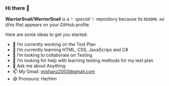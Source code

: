 ### Hi there 👋

**WarriorSnail/WarriorSnail** is a ✨ _special_ ✨ repository because its `README.md` (this file) appears on your GitHub profile.

Here are some ideas to get you started:

- 🔭 I’m currently working on the Test Plan
- 🌱 I’m currently learning HTML, CSS, JavaScrips and C#
- 👯 I’m looking to collaborate on Testing
- 🤔 I’m looking for help with learning testing methods for my test plan
- 💬 Ask me about Anything
- 📫 My Gmail: mishanz2003@gmail.com
- 😄 Pronouns: He/Him
